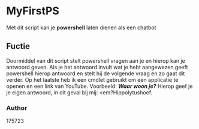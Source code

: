 # MyFirstPS
Met dit script kan je <strong>powershell</strong> laten dienen als een chatbot
## Fuctie
Doormiddel van dit script stelt powershell vragen aan je en hierop kan je antwoord geven. Als je het antwoord invult wat je hebt aangewezen geeft powershell hierop antwoord en stelt hij de volgende vraag en zo gaat dit verder. Op het laatste heb ik een cmdlet gebruikt om een applicatie te openen en een link van YouTube.
Voorbeeld: <strong><em>Waar woon je?</strong></em> Hierop geef je je eigen antwoord, in dit geval bij mij: <em?Hippolytushoef</em>.
### Author
175723
